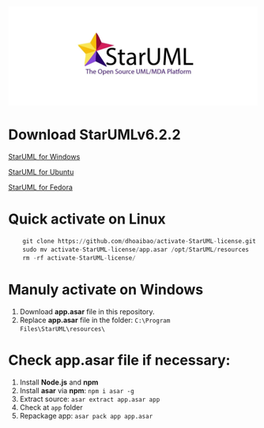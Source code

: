 ![image](./staruml.png)

# Download StarUMLv6.2.2
[StarUML for Windows](https://staruml.io/api/download/releases-v6/StarUML%20Setup%206.2.2.exe)

[StarUML for Ubuntu](https://staruml.io/api/download/releases-v6/StarUML_6.2.2_amd64.deb)

[StarUML for Fedora](https://staruml.io/api/download/releases-v6/StarUML-6.2.2.x86_64.rpm)

# Quick activate on Linux
```py
    git clone https://github.com/dhoaibao/activate-StarUML-license.git
    sudo mv activate-StarUML-license/app.asar /opt/StarUML/resources
    rm -rf activate-StarUML-license/
```

# Manuly activate on Windows
1. Download **app.asar** file in this repository.
2. Replace **app.asar** file in the folder: ```C:\Program Files\StarUML\resources\```


# Check app.asar file if necessary:
1. Install **Node.js** and **npm**
2. Install **asar** via **npm**: ```npm i asar -g```
3. Extract source: ```asar extract app.asar app```
4. Check at ```app``` folder
5. Repackage app: ```asar pack app app.asar```
